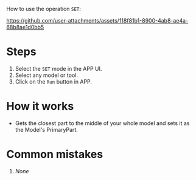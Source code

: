 How to use the operation `SET`:

https://github.com/user-attachments/assets/118f81b1-8900-4ab8-ae4a-68b8ae1d0bb5

# Steps
1. Select the `SET` mode in the APP UI. 
2. Select any model or tool.
3. Click on the `Run` button in APP.

# How it works
- Gets the closest part to the middle of your whole model and sets it as the Model's PrimaryPart.

# Common mistakes
1. *None*
